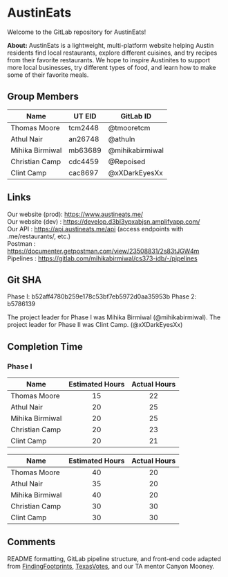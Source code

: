 # AustinEats

Welcome to the GitLab repository for AustinEats! <br>

**About:** AustinEats is a lightweight, multi-platform website helping Austin residents find local restaurants, explore different cuisines, and try recipes from their favorite restaurants. We hope to inspire Austinites to support more local businesses, try different types of food, and learn how to make some of their favorite meals.

## Group Members

| Name            | UT EID  | GitLab ID       |
| --------------- | ------- | --------------- |
| Thomas Moore    | tcm2448 | @tmooretcm      |
| Athul Nair      | an26748 | @athuln         |
| Mihika Birmiwal | mb63689 | @mihikabirmiwal |
| Christian Camp  | cdc4459 | @Repoised       |
| Clint Camp      | cac8697 | @xXDarkEyesXx   |

## Links

Our website (prod): https://www.austineats.me/ <br>
Our website (dev) : https://develop.d3bl3ypxabjsn.amplifyapp.com/ <br>
Our API           : https://api.austineats.me/api (access endpoints with .me/restaurants/<id>, etc.) <br>
Postman           : https://documenter.getpostman.com/view/23508831/2s83tJGW4m <br>
Pipelines         : https://gitlab.com/mihikabirmiwal/cs373-idb/-/pipelines <br>

## Git SHA

Phase I:  b52aff4780b259e178c53bf7eb5972d0aa35953b
Phase 2:  b5786139

The project leader for Phase I was Mihika Birmiwal (@mihikabirmiwal).
The project leader for Phase II was Clint Camp. (@xXDarkEyesXx)

## Completion Time

### Phase I

| Name            | Estimated Hours | Actual Hours |
| --------------- | :-------------: | :----------: |
| Thomas Moore    | 15              | 22           |
| Athul Nair      | 20              | 25           |
| Mihika Birmiwal | 20              | 25           |
| Christian Camp  | 20              | 23           |
| Clint Camp      | 20              | 21           |

| Name            | Estimated Hours | Actual Hours |
| --------------- | :-------------: | :----------: |
| Thomas Moore    | 40              | 20           |
| Athul Nair      | 35              | 20           |
| Mihika Birmiwal | 40              | 20           |
| Christian Camp  | 30              | 30           |
| Clint Camp      | 30              | 30           |

## Comments

README formatting, GitLab pipeline structure, and front-end code adapted from [FindingFootprints](https://gitlab.com/AlejandroCantu/group2), [TexasVotes](https://gitlab.com/forbesye/fitsbits/-/tree/master/), and our TA mentor Canyon Mooney.

